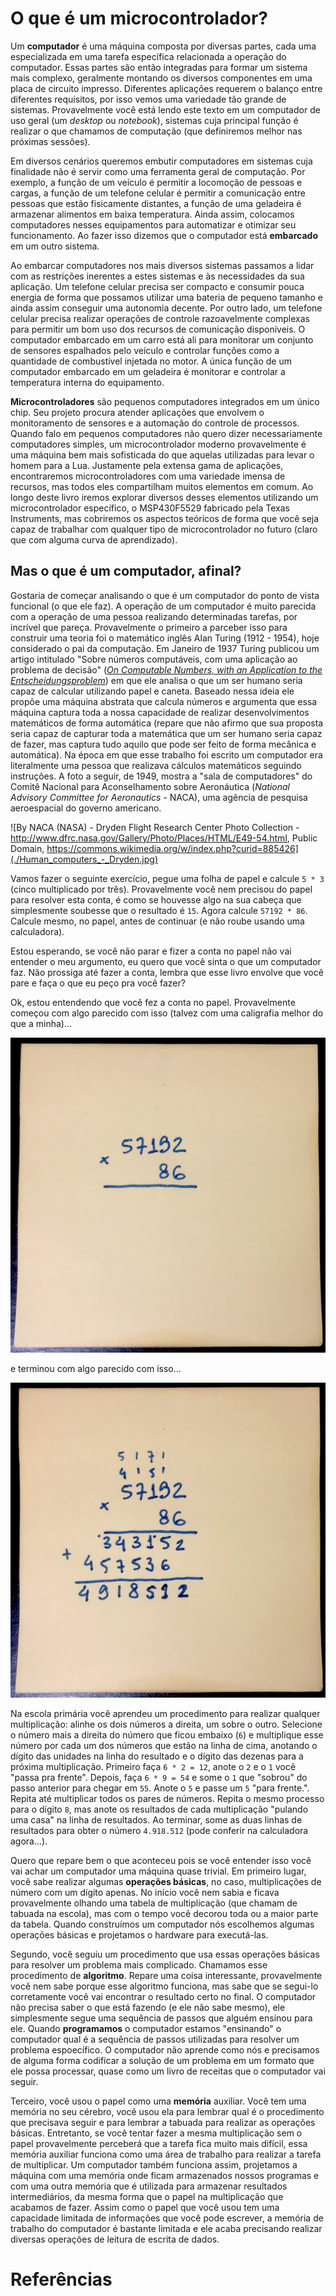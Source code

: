 # O que é um microcontrolador?

Um **computador** é uma máquina composta por diversas partes, cada uma especializada em uma tarefa específica relacionada a operação do computador. Essas partes são então integradas para formar um sistema mais complexo, geralmente montando os diversos componentes em uma placa de circuito impresso. Diferentes aplicações requerem o balanço entre diferentes requisitos, por isso vemos uma variedade tão grande de sistemas. Provavelmente você está lendo este texto em um computador de uso geral (um *desktop* ou *notebook*), sistemas cuja principal função é realizar o que chamamos de computação (que definiremos melhor nas próximas sessões).

Em diversos cenários queremos embutir computadores em sistemas cuja finalidade não é servir como uma ferramenta geral de computação. Por exemplo, a função de um veículo é permitir a locomoção de pessoas e cargas, a função de um telefone celular é permitir a comunicação entre pessoas que estão fisicamente distantes, a função de uma geladeira é armazenar alimentos em baixa temperatura. Ainda assim, colocamos computadores nesses equipamentos para automatizar e otimizar seu funcionamento. Ao fazer isso dizemos que o computador está **embarcado** em um outro sistema.

Ao embarcar computadores nos mais diversos sistemas passamos a lidar com as restrições inerentes a estes sistemas e às necessidades da sua aplicação. Um telefone celular precisa ser compacto e consumir pouca energia de forma que possamos utilizar uma bateria de pequeno tamanho e ainda assim conseguir uma autonomia decente. Por outro lado, um telefone celular precisa realizar operações de controle razoavelmente complexas para permitir um bom uso dos recursos de comunicação disponíveis. O computador embarcado em um carro está ali para monitorar um conjunto de sensores espalhados pelo veículo e controlar funções como a quantidade de combustível injetada no motor. A única função de um computador embarcado em um geladeira é monitorar e controlar a temperatura interna do equipamento.

**Microcontroladores** são pequenos computadores integrados em um único chip. Seu projeto procura atender aplicações que envolvem o monitoramento de sensores e a automação do controle de processos. Quando falo em pequenos computadores não quero dizer necessariamente computadores simples, um microcontrolador moderno provavelmente é uma máquina bem mais sofisticada do que aquelas utilizadas para levar o homem para a Lua. Justamente pela extensa gama de aplicações, encontraremos microcontroladores com uma variedade imensa de recursos, mas todos eles compartilham muitos elementos em comum. Ao longo deste livro iremos explorar diversos desses elementos utilizando um microcontrolador específico, o MSP430F5529 fabricado pela Texas Instruments, mas cobriremos os aspectos teóricos de forma que você seja capaz de trabalhar com qualquer tipo de microcontrolador no futuro (claro que com alguma curva de aprendizado). 

## Mas o que é um computador, afinal?

Gostaria de começar analisando o que é um computador do ponto de vista funcional (o que ele faz). A operação de um computador é muito parecida com a operação de uma pessoa realizando determinadas tarefas, por incrível que pareça. Provavelmente o primeiro a parceber isso para construir uma teoria foi o matemático inglês Alan Turing (1912 - 1954), hoje considerado o pai da computação. Em Janeiro de 1937 Turing publicou um artigo intitulado "Sobre números computáveis, com uma aplicação ao problema de decisão" ([*On Computable Numbers, with an Application to the Entscheidungsproblem*](https://londmathsoc.onlinelibrary.wiley.com/doi/abs/10.1112/plms/s2-42.1.230)) em que ele analisa o que um ser humano seria capaz de calcular utilizando papel e caneta. Baseado nessa ideia ele propõe uma máquina abstrata que calcula números e argumenta que essa máquina captura toda a nossa capacidade de realizar desenvolvimentos matemáticos de forma automática (repare que não afirmo que sua proposta seria capaz de capturar toda a matemática que um ser humano seria capaz de fazer, mas captura tudo aquilo que pode ser feito de forma mecânica e automática). Na época em que esse trabalho foi escrito um computador era literalmente uma pessoa que realizava cálculos matemáticos seguindo instruções. A foto a seguir, de 1949, mostra a "sala de computadores" do Comitê Nacional para Aconselhamento sobre Aeronáutica (*National Advisory Committee for Aeronautics* - NACA), uma agência de pesquisa aeroespacial do governo americano.

![By NACA (NASA) - Dryden Flight Research Center Photo Collection - http://www.dfrc.nasa.gov/Gallery/Photo/Places/HTML/E49-54.html, Public Domain, https://commons.wikimedia.org/w/index.php?curid=885426](./Human_computers_-_Dryden.jpg)

Vamos fazer o seguinte exercício, pegue uma folha de papel e calcule `5 * 3` (cinco multiplicado por três). Provavelmente você nem precisou do papel para resolver esta conta, é como se houvesse algo na sua cabeça que simplesmente soubesse que o resultado é `15`. Agora calcule `57192 * 86`. Calcule mesmo, no papel, antes de continuar (e não roube usando uma calculadora).

Estou esperando, se você não parar e fizer a conta no papel não vai entender o meu argumento, eu quero que você sinta o que um computador faz. Não prossiga até fazer a conta, lembra que esse livro envolve que você pare e faça o que eu peço pra você fazer?

Ok, estou entendendo que você fez a conta no papel. Provavelmente começou com algo parecido com isso (talvez com uma caligrafia melhor do que a minha)...

![Início da operação de multiplicação.](./multiplicacao01.jpg)

e terminou com algo parecido com isso...

![Final da operação de multiplicação.](./multiplicacao02.jpg)

Na escola primária você aprendeu um procedimento para realizar qualquer multiplicação: alinhe os dois números a direita, um sobre o outro. Selecione o número mais a direita do número que ficou embaixo (`6`) e multiplique esse número por cada um dos números que estão na linha de cima, anotando o dígito das unidades na linha do resultado e o dígito das dezenas para a próxima multiplicação. Primeiro faça `6 * 2 = 12`, anote o `2` e o `1` você "passa pra frente". Depois, faça `6 * 9 = 54` e some o `1` que "sobrou" do passo anterior para chegar em `55`. Anote o `5` e passe um `5` "para frente.". Repita até multiplicar todos os pares de números. Repita o mesmo processo para o dígito `8`, mas anote os resultados de cada multiplicação "pulando uma casa" na linha de resultados. Ao terminar, some as duas linhas de resultados para obter o número `4.918.512` (pode conferir na calculadora agora...).

Quero que repare bem o que aconteceu pois se você entender isso você vai achar um computador uma máquina quase trivial. Em primeiro lugar, você sabe realizar algumas **operações básicas**, no caso, multiplicações de número com um dígito apenas. No início você nem sabia e ficava provavelmente olhando uma tabela de multiplicação (que chamam de tabuada na escola), mas com o tempo você decorou toda ou a maior parte da tabela. Quando construímos um computador nós escolhemos algumas operações básicas e projetamos o hardware para executá-las.

Segundo, você seguiu um procedimento que usa essas operações básicas para resolver um problema mais complicado. Chamamos esse procedimento de **algoritmo**. Repare uma coisa interessante, provavelmente você nem sabe porque esse algoritmo funciona, mas sabe que se segui-lo corretamente você vai encontrar o resultado certo no final. O computador não precisa saber o que está fazendo (e ele não sabe mesmo), ele simplesmente segue uma sequência de passos que alguém ensinou para ele. Quando **programamos** o computador estamos "ensinando" o computador qual é a sequência de passos utilizadas para resolver um problema espoecífico. O computador não aprende como nós e precisamos de alguma forma codificar a solução de um problema em um formato que ele possa processar, quase como um livro de receitas que o computador vai seguir.

Terceiro, você usou o papel como uma **memória** auxiliar. Você tem uma memória no seu cérebro, você usou ela para lembrar qual é o procedimento que precisava seguir e para lembrar a tabuada para realizar as operações básicas. Entretanto, se você tentar fazer a mesma multiplicação sem o papel provavelmente perceberá que a tarefa fica muito mais difícil, essa memória auxiliar funciona como uma área de trabalho para realizar a tarefa de multiplicar. Um computador também funciona assim, projetamos a máquina com uma memória onde ficam armazenados nossos programas e com uma outra memória que é utilizada para armazenar resultados intermediários, da mesma forma que o papel na multiplicação que acabamos de fazer. Assim como o papel que você usou tem uma capacidade limitada de informações que você pode escrever, a memória de trabalho do computador é bastante limitada e ele acaba precisando realizar diversas operações de leitura de escrita de dados. 




# Referências
